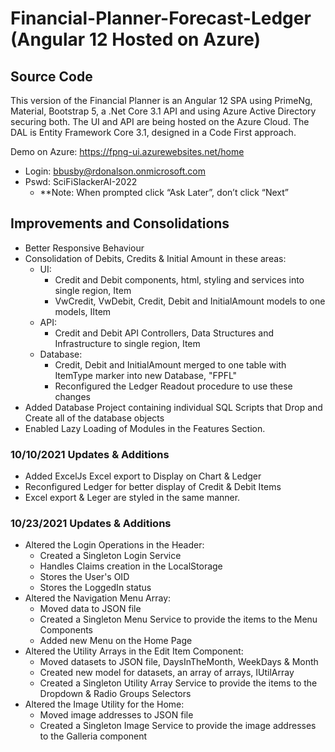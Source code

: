 # Financial-Planner-Forecast-Ledger (Angular 12 Hosted on Azure)
## Source Code

This version of the Financial Planner is an Angular 12 SPA using PrimeNg, Material, Bootstrap 5, a .Net Core 3.1 API and using Azure Active Directory securing both. 
The UI and API are being hosted on the Azure Cloud. 
The DAL is Entity Framework Core 3.1, designed in a Code First approach.

Demo on Azure: https://fpng-ui.azurewebsites.net/home
  * Login: bbusby@rdonalson.onmicrosoft.com
  * Pswd: SciFiSlackerAI-2022   
    -	**Note: When prompted click “Ask Later”, don’t click “Next”

## Improvements and Consolidations 
  * Better Responsive Behaviour
  * Consolidation of Debits, Credits & Initial Amount in these areas:
     - UI: 
       - Credit and Debit components, html, styling and services into single region, Item
       - VwCredit, VwDebit, Credit, Debit and InitialAmount models to one models, IItem
     - API:
       - Credit and Debit API Controllers, Data Structures and Infrastructure to single region, Item
     - Database:
       - Credit, Debit and InitialAmount merged to one table with ItemType marker into new Database, "FPFL"
       - Reconfigured the Ledger Readout procedure to use these changes
  * Added Database Project containing individual SQL Scripts that Drop and Create all of the database objects
  * Enabled Lazy Loading of Modules in the Features Section.

### 10/10/2021 Updates & Additions
  * Added ExcelJs Excel export to Display on Chart & Ledger
  * Reconfigured Ledger for better display of Credit & Debit Items
  * Excel export & Leger are styled in the same manner.

### 10/23/2021 Updates & Additions
  * Altered the Login Operations in the Header:
     - Created a Singleton Login Service
     - Handles Claims creation in the LocalStorage
     - Stores the User's OID 
     - Stores the LoggedIn status
  * Altered the Navigation Menu Array: 
     - Moved data to JSON file 
     - Created a Singleton Menu Service to provide the items to the Menu Components
     - Added new Menu on the Home Page
  * Altered the Utility Arrays in the Edit Item Component: 
     - Moved datasets to JSON file, DaysInTheMonth, WeekDays & Month
     - Created new model for datasets, an array of arrays, IUtilArray
     - Created a Singleton Utility Array Service to provide the items to the Dropdown & Radio Groups Selectors
  * Altered the Image Utility for the Home:
     - Moved image addresses to JSON file
     - Created a Singleton Image Service to provide the image addresses to the Galleria component  
